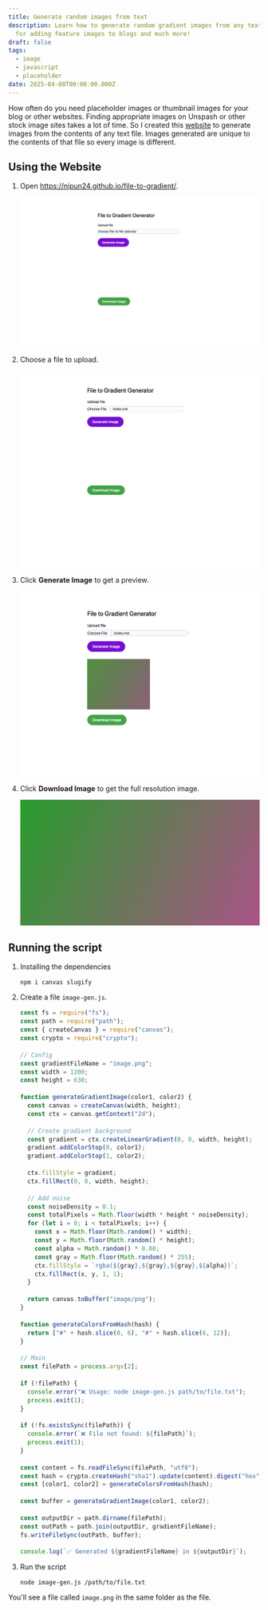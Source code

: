 ```yaml
---
title: Generate random images from text
description: Learn how to generate random gradient images from any text useful
  for adding feature images to blogs and much more!
draft: false
tags:
  - image
  - javascript
  - placeholder
date: 2025-04-08T00:00:00.000Z
---
```

How often do you need placeholder images or thumbnail images for your blog or other websites. Finding appropriate images on Unspash or other stock image sites takes a lot of time. So I created this [website](https://nipun24.github.io/file-to-gradient/) to generate images from the contents of any text file. Images generated are unique to the contents of that file so every image is different.

## Using the Website

1. Open <https://nipun24.github.io/file-to-gradient/>.

   ![website](1.png)
2. Choose a file to upload.

   ![upload file](2.png)
3. Click **Generate Image** to get a preview.

   ![generate](3.png)
4. Click **Download Image** to get the full resolution image.

   ![gradient file](gradient-2.png)

## Running the script

1. Installing the dependencies

   ```shell
   npm i canvas slugify
   ```
2. Create a file `image-gen.js`.

   ```javascript
   const fs = require("fs");
   const path = require("path");
   const { createCanvas } = require("canvas");
   const crypto = require("crypto");

   // Config
   const gradientFileName = "image.png";
   const width = 1200;
   const height = 630;

   function generateGradientImage(color1, color2) {
     const canvas = createCanvas(width, height);
     const ctx = canvas.getContext("2d");

     // Create gradient background
     const gradient = ctx.createLinearGradient(0, 0, width, height);
     gradient.addColorStop(0, color1);
     gradient.addColorStop(1, color2);

     ctx.fillStyle = gradient;
     ctx.fillRect(0, 0, width, height);

     // Add noise
     const noiseDensity = 0.1;
     const totalPixels = Math.floor(width * height * noiseDensity);
     for (let i = 0; i < totalPixels; i++) {
       const x = Math.floor(Math.random() * width);
       const y = Math.floor(Math.random() * height);
       const alpha = Math.random() * 0.08;
       const gray = Math.floor(Math.random() * 255);
       ctx.fillStyle = `rgba(${gray},${gray},${gray},${alpha})`;
       ctx.fillRect(x, y, 1, 1);
     }

     return canvas.toBuffer("image/png");
   }

   function generateColorsFromHash(hash) {
     return ["#" + hash.slice(0, 6), "#" + hash.slice(6, 12)];
   }

   // Main
   const filePath = process.argv[2];

   if (!filePath) {
     console.error("❌ Usage: node image-gen.js path/to/file.txt");
     process.exit(1);
   }

   if (!fs.existsSync(filePath)) {
     console.error(`❌ File not found: ${filePath}`);
     process.exit(1);
   }

   const content = fs.readFileSync(filePath, "utf8");
   const hash = crypto.createHash("sha1").update(content).digest("hex");
   const [color1, color2] = generateColorsFromHash(hash);

   const buffer = generateGradientImage(color1, color2);

   const outputDir = path.dirname(filePath);
   const outPath = path.join(outputDir, gradientFileName);
   fs.writeFileSync(outPath, buffer);

   console.log(`✅ Generated ${gradientFileName} in ${outputDir}`);
   ```
3. Run the script

   ```shell
   node image-gen.js /path/to/file.txt
   ```

You'll see a file called `image.png` in the same folder as the file.
